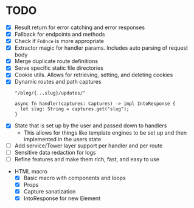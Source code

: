 # TODO

- [x] Result return for error catching and error responses
- [x] Fallback for endpoints and methods
- [x] Check if `FnOnce` is more appropriate
- [x] Extractor magic for handler params. Includes auto parsing of request body
- [x] Merge duplicate route definitions
- [x] Serve specific static file directories
- [x] Cookie utils. Allows for retrieving, setting, and deleting cookies
- [x] Dynamic routes and path captures
  ```
  "/blog/{...slug}/updates/"
  
  async fn handler(captures: Captures) -> impl IntoResponse {
    let slug: String = captures.get("slug");
  }
  ```
- [x] State that is set up by the user and passed down to handlers
  - This allows for things like template engines to be set up and then
  implemented in the users state
- [ ] Add service/Tower layer support per handler and per route
- [ ] Sensitive data redaction for logs
- [ ] Refine features and make them rich, fast, and easy to use

- HTML macro
  - [x] Basic macro with components and loops
  - [x] Props
  - [x] Capture sanatization
  - [x] IntoResponse for new Element
